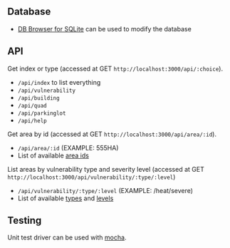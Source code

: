 
## Database
 - [DB Browser for SQLite](http://sqlitebrowser.org/) can be used to modify the database

## API

 Get index or type (accessed at GET `http://localhost:3000/api/:choice`).
 - `/api/index` to list everything
 - `/api/vulnerability`
 - `/api/building`
 - `/api/quad`
 - `/api/parkinglot`
 - `/api/help`

Get area by id (accessed at GET `http://localhost:3000/api/area/:id`).
 - `/api/area/:id` (EXAMPLE: 555HA)
 - List of available [area ids](http://pastebin.com/raw/GWYeMLx0)

List areas by vulnerability type and severity level (accessed at GET `http://localhost:3000/api/vulnerability/:type/:level`)
 - `/api/vulnerability/:type/:level` (EXAMPLE: /heat/severe)
 - List of available [types](http://pastebin.com/raw/32Kz3hAn) and [levels](http://pastebin.com/raw/W6Kgj4U6)

## Testing
Unit test driver can be used with [mocha](https://mochajs.org/).
